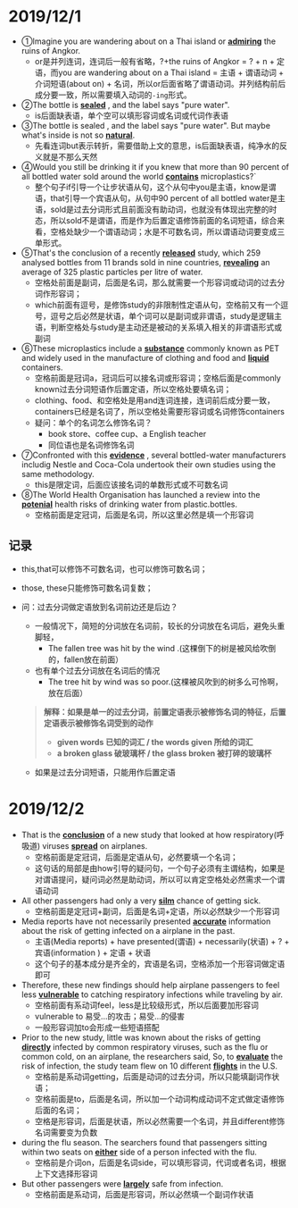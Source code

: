 # 2019/12/1

- ①Imagine you are wandering about on a Thai island or **<u>admiring</u>** the ruins of Angkor.
  - or是并列连词，连词后一般有省略，?+the ruins of Angkor = ? + n + 定语，而you are wandering about on a Thai island = 主语 + 谓语动词 + 介词短语(about on) + 名词，所以or后面省略了谓语动词。并列结构前后成分要一致，所以需要填入动词的`-ing`形式。
- ②The bottle is **<u>sealed</u>** , and the label says "pure water".
  - is后面缺表语，单个空可以填形容词或名词或代词作表语
- ③The bottle is sealed , and the label says "pure water". But maybe what's inside is not so **<u>natural</u>**.
  - 先看连词but表示转折，需要借助上文的意思，is后面缺表语，纯净水的反义就是不那么天然
- ④Would you still be drinking it if you knew that more than 90 percent of all bottled water sold around the world <u>**contains**</u> microplastics?`
  - 整个句子if引导一个让步状语从句，这个从句中you是主语，know是谓语，that引导一个宾语从句，从句中90 percent of all bottled water是主语，sold是过去分词形式且前面没有助动词，也就没有体现出完整的时态，所以sold不是谓语，而是作为后置定语修饰前面的名词短语，综合来看，空格处缺少一个谓语动词；水是不可数名词，所以谓语动词要变成三单形式。
- ⑤That's the conclusion of a recently **<u>released</u>** study, which 259 analysed bottles from 11 brands sold in nine countries, **<u>revealing</u>** an average of 325 plastic particles per litre of water.
  - 空格处前面是副词，后面是名词，那么就需要一个形容词或动词的过去分词作形容词；
  - which前面有逗号，是修饰study的非限制性定语从句，空格前又有一个逗号，逗号之后必然是状语，单个词可以是副词或非谓语，study是逻辑主语，判断空格处与study是主动还是被动的关系填入相关的非谓语形式或副词
- ⑥These microplastics include a <u>**substance**</u> commonly known as PET and widely used in the manufacture of clothing and food and <u>**liquid**</u> containers.
  - 空格前面是冠词a，冠词后可以接名词或形容词；空格后面是commonly known过去分词短语作后置定语，所以空格处要填名词；
  - clothing、food、和空格处是用and连词连接，连词前后成分要一致，containers已经是名词了，所以空格处需要形容词或名词修饰containers
  - 疑问：单个的名词怎么修饰名词？
    - book store、coffee cup、a English teacher
    - 同位语也是名词修饰名词
- ⑦Confronted with this <u>**evidence**</u> , several bottled-water manufacturers includig Nestle and Coca-Cola undertook their own studies using the same methodology.
  - this是限定词，后面应该接名词的单数形式或不可数名词
- ⑧The World Health Organisation has launched a review into the <u>**potenial**</u> health risks of drinking water from plastic.bottles.
  - 空格前面是定冠词，后面是名词，所以这里必然是填一个形容词

## 记录

- this,that可以修饰不可数名词，也可以修饰可数名词；

- those, these只能修饰可数名词复数；

- 问：过去分词做定语放到名词前边还是后边？

  - 一般情况下，简短的分词放在名词前，较长的分词放在名词后，避免头重脚轻，
    - The fallen tree was hit by the wind .(这棵倒下的树是被风给吹倒的，fallen放在前面）
  - 也有单个过去分词放在名词后的情况
    - The  tree hit by wind was so poor.(这棵被风吹到的树多么可怜啊，放在后面）

  >**解释：如果是单一的过去分词，前置定语表示被修饰名词的特征，后置定语表示被修饰名词受到的动作**
  >
  >- **given words 已知的词汇 / the words given 所给的词汇**
  >- **a broken glass 破玻璃杯 / the glass broken 被打碎的玻璃杯**

  - 如果是过去分词短语，只能用作后置定语

# 2019/12/2

- That is the <u>**conclusion**</u> of a new study that looked at how respiratory(呼吸道) viruses <u>**spread**</u> on airplanes.
  - 空格前面是定冠词，后面是定语从句，必然要填一个名词；
  - 这句话的局部是由how引导的疑问句，一个句子必须有主谓结构，如果是对谓语提问，疑问词必然是助动词，所以可以肯定空格处必然需求一个谓语动词
- All other passengers had only a very <u>**silm**</u> chance of getting sick.
  - 空格前面是定冠词+副词，后面是名词+定语，所以必然缺少一个形容词
- Media reports have not necessarily presented <u>**accurate**</u> information about the risk of getting infected on a airplane in the past.
  - 主语(Media reports) + have presented(谓语) + necessarily(状语) + ? + 宾语(information ) + 定语 + 状语
  - 这个句子的基本成分是齐全的，宾语是名词，空格添加一个形容词做定语即可
- Therefore, these new findings should help airplane passengers to feel less <u>**vulnerable**</u> to catching respiratory infections while traveling by air.
  - 空格前面有系动词feel，less是比较级形式，所以后面要加形容词
  - vulnerable to 易受…的攻击；易受…的侵害
  - 一般形容词加to会形成一些短语搭配
- Prior to the new study, little was known about the risks of getting <u>**directly**</u> infected by common respiratory viruses, such as the flu or common cold, on an airplane, the researchers said, So, to <u>**evaluate**</u> the risk of infection, the study team flew on 10 different <u>**flights**</u> in the U.S.
  - 空格前是系动词getting，后面是动词的过去分词，所以只能填副词作状语；
  - 空格前面是to，后面是名词，所以加一个动词构成动词不定式做定语修饰后面的名词；
  - 空格是形容词，后面是状语，所以必然需要一个名词，并且different修饰名词需要变为负数
- during the flu season. The searchers found that passengers sitting within two seats on <u>**either**</u> side of a person infected with the flu.
  - 空格前是介词on，后面是名词side，可以填形容词，代词或者名词，根据上下文选择形容词
- But other passengers were <u>**largely**</u> safe from infection.
  - 空格前面是系动词，后面是形容词，所以必然填一个副词作状语


